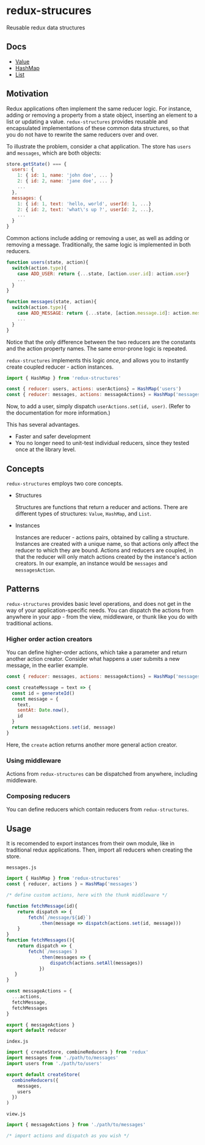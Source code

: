 # redux-strucures
Reusable redux data structures

## Docs

- [Value](https://github.com/thk2b/redux-structures/blob/master/src/Value/docs.md)
- [HashMap](https://github.com/thk2b/redux-structures/blob/master/src/HashMap/docs.md)
- [List](https://github.com/thk2b/redux-structures/blob/master/src/List/docs.md)

## Motivation

Redux applications often implement the same reducer logic. For instance, adding or removing a property from a state object, inserting an element to a list or updating a value. `redux-structures` provides reusable and encapsulated implementations of these common data structures, so that you do not have to rewrite the same reducers over and over.

To illustrate the problem, consider a chat application. The store has `users` and `messages`, which are both objects:

```js
store.getState() === {
  users: {
    1: { id: 1, name: 'john doe', ... }
    2: { id: 2, name: 'jane doe', ... }
    ...
  },
  messages: {
    1: { id: 1, text: 'hello, world', userId: 1, ...}
    2: { id: 2, text: 'what\'s up ?', userId: 2, ...},
    ...
  }
}
```

Common actions include adding or removing a user, as well as adding or removing a message. Traditionally, the same logic is implemented in both reducers.

```js
function users(state, action){
  switch(action.type){
    case ADD_USER: return {...state, [action.user.id]: action.user}
    ...
  }
}

function messages(state, action){
  switch(action.type){
    case ADD_MESSAGE: return {...state, [action.message.id]: action.message}
    ...
  }
}
```
Notice that the only difference between the two reducers are the constants and the action property names. The same error-prone logic is repeated.

`redux-structures` implements this logic *once*, and allows you to instantly create coupled reducer - action instances.

```js
import { HashMap } from 'redux-structures'

const { reducer: users, actions: userActions} = HashMap('users')
const { reducer: messages, actions: messageActions} = HashMap('messages')

```
Now, to add a user, simply dispatch `userActions.set(id, user)`. (Refer to the documentation for more information.)

This has several advantages.

- Faster and safer development
- You no longer need to unit-test individual reducers, since they tested once at the library level.

## Concepts

`redux-structures` employs two core concepts.

- Structures

  Structures are functions that return a reducer and actions. There are different types of structures: `Value`, `HashMap`, and `List`.
- Instances

  Instances are reducer - actions pairs, obtained by calling a structure. Instances are created with a unique name, so that actions only affect the reducer to which they are bound. Actions and reducers are coupled, in that the reducer will only match actions created by the instance's action creators. In our example, an instance would be `messages` and `messagesAction`.

## Patterns

`redux-structures` provides basic level operations, and does not get in the way of your application-specific needs. You can dispatch the actions from anywhere in your app - from the view, middleware, or thunk like you do with traditional actions. 

### Higher order action creators

You can define higher-order actions, which take a parameter and return another action creator. Consider what happens a user submits a new message, in the earlier example. 

```js
const { reducer: messages, actions: messageActions} = HashMap('messages')

const createMessage = text => {
  const id = generateId()
  const message = {
    text,
    sentAt: Date.now(),
    id
  }
  return messageActions.set(id, message)
}
```

Here, the `create` action returns another more general action creator.

### Using middleware

Actions from `redux-structures` can be dispatched from anywhere, including middleware.

### Composing reducers

You can define reducers which contain reducers from `redux-structures`.

## Usage

It is recomended to export instances from their own module, like in traditional redux applications. Then, import all reducers when creating the store.

`messages.js`
```js
import { HashMap } from 'redux-structures'
const { reducer, actions } = HashMap('messages')

/* define custom actions, here with the thunk middleware */

function fetchMessage(id){
    return dispatch => {
        fetch(`/message/${id}`)
            .then(message => dispatch(actions.set(id, message)))
    }
}
function fetchMessages(){
    return dispatch => {
        fetch(`/messages`)
            .then(messages => {
                dispatch(actions.setAll(messages))
            })
   }
}

const messageActions = {
  ...actions,
  fetchMessage,
  fetchMessages
}

export { messageActions }
export default reducer
```
`index.js`
```js
import { createStore, combineReducers } from 'redux'
import messages from './path/to/messages'
import users from './path/to/users'

export default createStore(
  combineReducers({
    messages,
    users
  })
)
```
`view.js`
```js
import { messageActions } from './path/to/messages'

/* import actions and dispatch as you wish */

```
